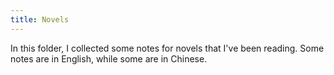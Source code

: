 ```yaml
---
title: Novels
---
```

In this folder, I collected some notes for novels that I've been reading. Some notes are in English, while some are in Chinese.

